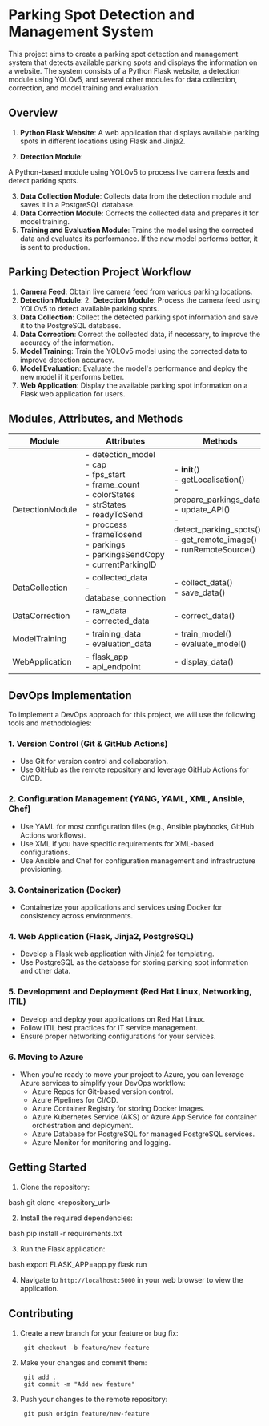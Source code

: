 # Parking Spot Detection and Management System

This project aims to create a parking spot detection and management system that detects available parking spots and displays the information on a website. The system consists of a Python Flask website, a detection module using YOLOv5, and several other modules for data collection, correction, and model training and evaluation.

## Overview

1. **Python Flask Website**: A web application that displays available parking spots in different locations using Flask and Jinja2.

2. **Detection Module**: 

A Python-based module using YOLOv5 to process live camera feeds and detect parking spots.

3. **Data Collection Module**: Collects data from the detection module and saves it in a PostgreSQL database.
4. **Data Correction Module**: Corrects the collected data and prepares it for model training.
5. **Training and Evaluation Module**: Trains the model using the corrected data and evaluates its performance. If the new model performs better, it is sent to production.
## Parking Detection Project Workflow

1. **Camera Feed**: Obtain live camera feed from various parking locations.
2. **Detection Module**: 2. **Detection Module**: Process the camera feed using YOLOv5 to detect available parking spots.
3. **Data Collection**: Collect the detected parking spot information and save it to the PostgreSQL database.
4. **Data Correction**: Correct the collected data, if necessary, to improve the accuracy of the information.
5. **Model Training**: Train the YOLOv5 model using the corrected data to improve detection accuracy.
6. **Model Evaluation**: Evaluate the model's performance and deploy the new model if it performs better.
7. **Web Application**: Display the available parking spot information on a Flask web application for users.
## Modules, Attributes, and Methods

| Module          | Attributes                                                   | Methods                             |
|-----------------|--------------------------------------------------------------|-------------------------------------|
| DetectionModule | - detection_model<br/>- cap<br/>- fps_start<br/>- frame_count<br/>- colorStates<br/>- strStates<br/>- readyToSend<br/>- proccess<br/>- frameTosend<br/>- parkings<br/>- parkingsSendCopy<br/>- currentParkingID | - __init__()<br/>- getLocalisation()<br/>- prepare_parkings_data()<br/>- update_API()<br/>- detect_parking_spots()<br/>- get_remote_image()<br/>- runRemoteSource() |
| DataCollection  | - collected_data<br/>- database_connection                    | - collect_data()<br/>- save_data() |
| DataCorrection  | - raw_data<br/>- corrected_data                               | - correct_data()                   |
| ModelTraining   | - training_data<br/>- evaluation_data                         | - train_model()<br/>- evaluate_model() |
| WebApplication  | - flask_app<br/>- api_endpoint                                | - display_data()                   |







## DevOps Implementation

To implement a DevOps approach for this project, we will use the following tools and methodologies:

### 1. Version Control (Git & GitHub Actions)

- Use Git for version control and collaboration.
- Use GitHub as the remote repository and leverage GitHub Actions for CI/CD.

### 2. Configuration Management (YANG, YAML, XML, Ansible, Chef)

- Use YAML for most configuration files (e.g., Ansible playbooks, GitHub Actions workflows).
- Use XML if you have specific requirements for XML-based configurations.
- Use Ansible and Chef for configuration management and infrastructure provisioning.

### 3. Containerization (Docker)

- Containerize your applications and services using Docker for consistency across environments.

### 4. Web Application (Flask, Jinja2, PostgreSQL)

- Develop a Flask web application with Jinja2 for templating.
- Use PostgreSQL as the database for storing parking spot information and other data.

### 5. Development and Deployment (Red Hat Linux, Networking, ITIL)

- Develop and deploy your applications on Red Hat Linux.
- Follow ITIL best practices for IT service management.
- Ensure proper networking configurations for your services.

### 6. Moving to Azure

- When you're ready to move your project to Azure, you can leverage Azure services to simplify your DevOps workflow:
  - Azure Repos for Git-based version control.
  - Azure Pipelines for CI/CD.
  - Azure Container Registry for storing Docker images.
  - Azure Kubernetes Service (AKS) or Azure App Service for container orchestration and deployment.
  - Azure Database for PostgreSQL for managed PostgreSQL services.
  - Azure Monitor for monitoring and logging.

## Getting Started

1. Clone the repository:

bash
git clone <repository_url>


2. Install the required dependencies:

bash
pip install -r requirements.txt


3. Run the Flask application:

bash
export FLASK_APP=app.py
flask run


4. Navigate to `http://localhost:5000` in your web browser to view the application.

## Contributing

1. Create a new branch for your feature or bug fix:


        git checkout -b feature/new-feature

2. Make your changes and commit them:


        git add .
        git commit -m "Add new feature"


3. Push your changes to the remote repository:



        git push origin feature/new-feature
